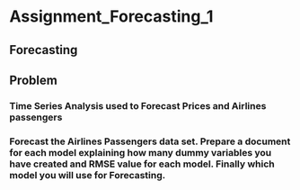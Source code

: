 # Assignment_Forecasting_1

## Forecasting

## Problem

### Time Series Analysis used to Forecast Prices and Airlines passengers

### Forecast the Airlines Passengers data set. Prepare a document for each model explaining how many dummy variables you have created and RMSE value for each model. Finally which model you will use for Forecasting.
